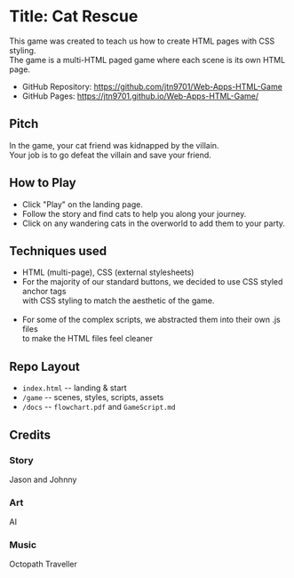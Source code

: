 # Title: Cat Rescue
This game was created to teach us how to create HTML pages with CSS styling. </br>
The game is a multi-HTML paged game where each scene is its own HTML page.</br>

- GitHub Repository: https://github.com/jtn9701/Web-Apps-HTML-Game
- GitHub Pages: https://jtn9701.github.io/Web-Apps-HTML-Game/

## Pitch
In the game, your cat friend was kidnapped by the villain.</br>
Your job is to go defeat the villain and save your friend.

## How to Play
- Click "Play" on the landing page.
- Follow the story and find cats to help you along your journey.</br>
- Click on any wandering cats in the overworld to add them to your party.</br>

## Techniques used
- HTML (multi-page), CSS (external stylesheets)
- For the majority of our standard buttons, we decided to use CSS styled anchor tags</br>
with CSS styling to match the aesthetic of the game.</br></br>
- For some of the complex scripts, we abstracted them into their own .js files</br>
to make the HTML files feel cleaner

## Repo Layout
- `index.html` -- landing & start
- `/game` -- scenes, styles, scripts, assets
- `/docs` -- `flowchart.pdf` and `GameScript.md`

## Credits
### Story
Jason and Johnny</br>
### Art
AI</br>
### Music
Octopath Traveller